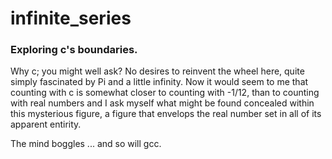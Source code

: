 # infinite_series

### Exploring c's boundaries.

Why c; you might well ask? No desires to reinvent the wheel here, quite simply
fascinated by Pi and a little infinity. Now it would seem to me that counting
with c is somewhat closer to counting with -1/12, than to counting with real
numbers and I ask myself what might be found concealed within this mysterious
figure, a figure that envelops the real number set in all of its apparent
entirity.

The mind boggles ... and so will gcc.

